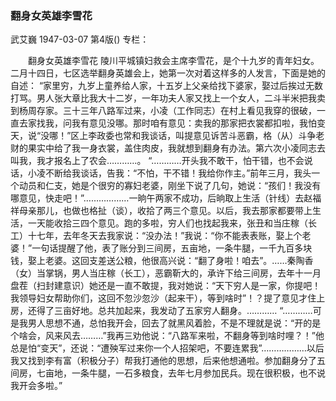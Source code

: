 ### 翻身女英雄李雪花
武艾巍
1947-03-07
第4版()
专栏：

　　翻身女英雄李雪花
    陵川平城镇妇救会主席李雪花，是个十九岁的青年妇女。二月十四日，七区选举翻身英雄会上，她第一次对着这样多的人发言，下面是她的自述：
    “家里穷，九岁上童养给人家，十五岁上父亲给找下婆家，娶过后挨过无数打骂。男人张大章比我大十二岁，一年功夫人家又找上一个女人，二斗半米把我卖到杨周存家。三十三年八路军过来，小凌（工作同志）在村上看见我穿的很破，一直去家找我，问我有意见没哪。那时咱有意见：卖我的那家把衣裳都扣啦，我怕变天，说“没哪！”区上李政委也常和我谈话，叫提意见诉苦斗恶霸，格（从）斗争老财的果实中给了我一身衣裳，盖住肉皮，我就想到翻身有办法。第六次小凌同志去叫我，我才报名上了农会…………。
    “…………开头我不敢干，怕干错，也不会说话，小凌不断给我谈话，告我：“不怕，干不错！我给你作主。”前年三月，我头一个动员和仁支，她是个很穷的寡妇老婆，刚坐下说了几句，她说：“孩们！我没有哪意见，快走吧！”………………一晌午两家不成功，后晌取上生活（针线）去赵福祥母亲那儿，也做也格扯（谈），收拾了两三个意见。以后，我去那家都要带上生活，一天能收拾三四个意见。跑的多啦，穷人们也找起我来，张丑和当庄稼（长工）十七年，去年冬天去我家说：“没办法！”我说：“你不能表表账，娶上个老婆！”一句话提醒了他，表了账分到三间房，五亩地，一条牛腿，一千九百多块钱，娶上老婆。这回支差送公粮，他很高兴说：“翻了身啦！咱去”。……秦陶香（女）当掌锅，男人当庄稼（长工），恶霸靳大的，承许下给三间房，去年十一月盘茬（扫封建意识）她还是一直不敢提，我对她说：“天下穷人是一家，你提吧！我领导妇女帮助你们，这回不忽沙忽沙（起来干），等到啥时”！？提了意见才住上房，还得了三亩好地。总共加起来，我发动了五家穷人翻身。…………
    “…………可是我男人思想不通，总怕我开会，回去了就黑风着脸，不是不理就是说：“开的是个啥会，风来风去………”我再三劝他说：“八路军来啦，不翻身等到啥时哩？！”他总是怕“变天”，还说：“遭殃军过来你一个人招架吧，不要连累我”………………以后我又找到李有富（积极分子）帮我打通他的思想，后来他想通啦。参加翻身分了五间房，七亩地，一条牛腿，一石多粮食，去年七月参加民兵。现在很积极，也不说我开会多啦。”
